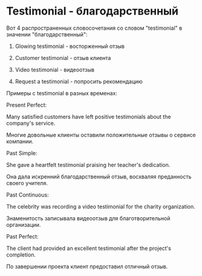 # Testimonial - благодарственный




Вот 4 распространенных словосочетания со словом "testimonial" в значении "благодарственный":

1. Glowing testimonial - восторженный отзыв

2. Customer testimonial - отзыв клиента

3. Video testimonial - видеоотзыв

4. Request a testimonial - попросить рекомендацию

Примеры с testimonial в разных временах:

Present Perfect:

Many satisfied customers have left positive testimonials about the company's service.

Многие довольные клиенты оставили положительные отзывы о сервисе компании.

Past Simple:

She gave a heartfelt testimonial praising her teacher's dedication.

Она дала искренний благодарственный отзыв, восхваляя преданность своего учителя.

Past Continuous:

The celebrity was recording a video testimonial for the charity organization.

Знаменитость записывала видеоотзыв для благотворительной организации.

Past Perfect:

The client had provided an excellent testimonial after the project's completion.

По завершении проекта клиент предоставил отличный отзыв.